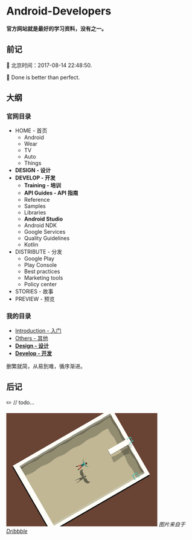 # Android-Developers

**官方网站就是最好的学习资料，没有之一。**

## 前记

:crescent_moon: 北京时间：2017-08-14 22:48:50.

:punch: Done is better than perfect. 

## 大纲

### 官网目录

- HOME - 首页
  - Android
  - Wear
  - TV
  - Auto
  - Things
- **DESIGN - 设计**
- **DEVELOP - 开发**
  - **Training - 培训**
  - **API Guides - API 指南**
  - Reference
  - Samples
  - Libraries
  - **Android Studio**
  - Android NDK
  - Google Services
  - Quality Guidelines
  - Kotlin
- DISTRIBUTE - 分发
  - Google Play
  - Play Console
  - Best practices
  - Marketing tools
  - Policy center
- STORIES - 故事
- PREVIEW - 预览

### 我的目录

- [Introduction - 入门](01-Introduction/Introduction.md)
- [Others - 其他](02-Others/Others.md)
- **[Design - 设计](03-Design/Design.md)**
- **[Develop - 开发](04-Develop/Develop.md)**

删繁就简，从易到难，循序渐进。

## 后记

​:pencil2:  // todo...

![Dribbble](images/01-dreamygirl_400x300_v2.gif)
*图片来自于[Dribbble](https://dribbble.com/shots/2019974-Dreamy-Girl-gif)*